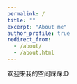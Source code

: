 ```yaml
---
permalink: /
title: ""
excerpt: "About me"
author_profile: true
redirect_from: 
  - /about/
  - /about.html
---
```


欢迎来我的空间踩踩:D

